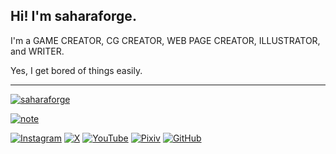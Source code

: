 ## Hi! I'm saharaforge.

I'm a GAME CREATOR, CG CREATOR, WEB PAGE CREATOR, ILLUSTRATOR, and WRITER.

Yes, I get bored of things easily.

 ---

<!-- 2312100E -->

[![saharaforge](https://img.shields.io/badge/saharaforge.com-F4A261.svg?&style=for-the-badge&logoColor=ffffff)](https://saharaforge.com/)

[![note](https://img.shields.io/badge/note-%23ffffff.svg?&style=for-the-badge&logo=note&logoColor=black)](https://note.com/saharaforge)

[![Instagram](https://img.shields.io/badge/Instagram-%23CF2E92.svg?&style=for-the-badge&logo=Instagram&logoColor=white)](https://instagram.com/saharaforge)
[![X](https://img.shields.io/badge/X-%23000000.svg?&style=for-the-badge&logo=X&logoColor=white)](https://x.com/saharaforge)
[![YouTube](https://img.shields.io/badge/YouTube-%23DA1725.svg?&style=for-the-badge&logo=YouTube&logoColor=white)](https://youtube.com/@saharaforge)
[![Pixiv](https://img.shields.io/badge/Pixiv-%230096fa.svg?&style=for-the-badge&logo=Pixiv&logoColor=white)](https://pixiv.net/saharaforge)
[![GitHub](https://img.shields.io/badge/GitHub-%23000000.svg?&style=for-the-badge&logo=GitHub&logoColor=white)](https://github.com/saharaforge)
